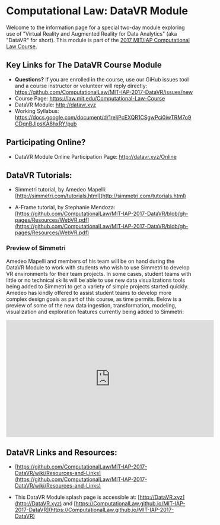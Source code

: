 # Computational Law: DataVR Module

Welcome to the information page for a special two-day module exploring use of "Virtual Reality and Augmented Reality for Data Analytics" (aka "DataVR" for short).  This module is part of the [2017 MIT/IAP Computational Law Course](https://law.mit.edu/Computational-Law-Course).

## Key Links for The DataVR Course Module

* **Questions?** If you are enrolled in the course, use our GiHub issues tool and a course instructor or volunteer will reply directly: https://github.com/ComputationalLaw/MIT-IAP-2017-DataVR/issues/new 
* Course Page: https://law.mit.edu/Computational-Law-Course
* DataVR Module: http://datavr.xyz  
* Working Syllabus: https://docs.google.com/document/d/1reljPcEXQR1CSgwPci0iwTRM7o9CDqnBJIpsKA8hxRY/pub

## Participating Online?

* DataVR Module Online Participation Page: http://datavr.xyz/Online

## DataVR Tutorials:

* Simmetri tutorial, by Amedeo Mapelli: [http://simmetri.com/tutorials.html](http://simmetri.com/tutorials.html)

* A-Frame tutorial, by Stephanie Mendoza: [https://github.com/ComputationalLaw/MIT-IAP-2017-DataVR/blob/gh-pages/Resources/WebVR.pdf](https://github.com/ComputationalLaw/MIT-IAP-2017-DataVR/blob/gh-pages/Resources/WebVR.pdf)

### Preview of Simmetri

Amedeo Mapelli and members of his team will be on hand during the DataVR Module to work with students who wish to use Simmetri to develop VR environments for their team projects.  In some cases, student teams with little or no technical skills will be able to use new data visualizations tools being added to Simmetri to get a variety of simple projects started quickly.  Amedeo has kindly offered to assist student teams to develop more complex design goals as part of this course, as time permits.  Below is a preview of some of the new data ingestion, transformation, modeling, visualization and exploration features currently being added to Simmetri:

<center>
<iframe width="560" height="315" src="https://www.youtube.com/embed/k2qTVJiuEwU" frameborder="0" allowfullscreen></iframe>
</center>

## DataVR Links and Resources: 

* [https://github.com/ComputationalLaw/MIT-IAP-2017-DataVR/wiki/Resources-and-Links](https://github.com/ComputationalLaw/MIT-IAP-2017-DataVR/wiki/Resources-and-Links)

* This DataVR Module splash page is accessible at: [http://DataVR.xyz](http://DataVR.xyz) and [https://ComputationalLaw.github.io/MIT-IAP-2017-DataVR](https://ComputationalLaw.github.io/MIT-IAP-2017-DataVR)
